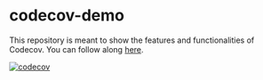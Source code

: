 # codecov-demo
This repository is meant to show the features and functionalities of Codecov. You can follow along [here](https://docs.codecov.com/docs/codecov-tutorial).

[![codecov](https://codecov.io/gh/cr7258/codecov-demo/graph/badge.svg?token=LYVL0ZG5PF)](https://codecov.io/gh/cr7258/codecov-demo)